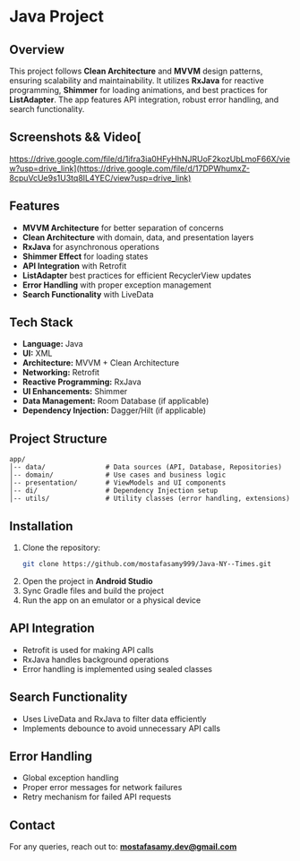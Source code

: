 # Java Project

## Overview
This project follows **Clean Architecture** and **MVVM** design patterns, ensuring scalability and maintainability. It utilizes **RxJava** for reactive programming, **Shimmer** for loading animations, and best practices for **ListAdapter**. The app features API integration, robust error handling, and search functionality.

## Screenshots && Video[
[https://drive.google.com/file/d/1ifra3ia0HFyHhNJRUoF2kozUbLmoF66X/view?usp=drive_link](https://drive.google.com/file/d/17DPWhumxZ-8cpuVcUe9s1U3tq8IL4YEC/view?usp=drive_link)
](https://drive.google.com/file/d/17DPWhumxZ-8cpuVcUe9s1U3tq8IL4YEC/view?usp=drive_link)
## Features
- **MVVM Architecture** for better separation of concerns
- **Clean Architecture** with domain, data, and presentation layers
- **RxJava** for asynchronous operations
- **Shimmer Effect** for loading states
- **API Integration** with Retrofit
- **ListAdapter** best practices for efficient RecyclerView updates
- **Error Handling** with proper exception management
- **Search Functionality** with LiveData

## Tech Stack
- **Language:** Java
- **UI:** XML
- **Architecture:** MVVM + Clean Architecture
- **Networking:** Retrofit
- **Reactive Programming:** RxJava
- **UI Enhancements:** Shimmer
- **Data Management:** Room Database (if applicable)
- **Dependency Injection:** Dagger/Hilt (if applicable)

## Project Structure
```
app/
│-- data/               # Data sources (API, Database, Repositories)
│-- domain/             # Use cases and business logic
│-- presentation/       # ViewModels and UI components
│-- di/                 # Dependency Injection setup
│-- utils/              # Utility classes (error handling, extensions)
```

## Installation
1. Clone the repository:
   ```bash
   git clone https://github.com/mostafasamy999/Java-NY--Times.git
   ```
2. Open the project in **Android Studio**
3. Sync Gradle files and build the project
4. Run the app on an emulator or a physical device

## API Integration
- Retrofit is used for making API calls
- RxJava handles background operations
- Error handling is implemented using sealed classes

## Search Functionality
- Uses LiveData and RxJava to filter data efficiently
- Implements debounce to avoid unnecessary API calls

## Error Handling
- Global exception handling
- Proper error messages for network failures
- Retry mechanism for failed API requests


## Contact
For any queries, reach out to: **mostafasamy.dev@gmail.com**

